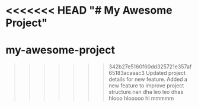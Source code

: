 <<<<<<< HEAD
"# My Awesome Project" 
=======
# my-awesome-project
>>>>>>> 342b27e5160f60dd325721e357af65183acaaac3
Updated project details for new feature.
Added a new feature to improve project structure.nan dha leo leo dhas hlooo hlooooo hi mmmmm